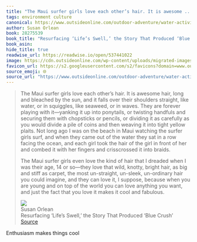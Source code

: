 ```yaml
---
title: "The Maui surfer girls love each other’s hair. It is awesome ..."
tags: environment culture
canonical: https://www.outsideonline.com/outdoor-adventure/water-activities/lifes-swell/?ref=shesabeast.co
author: Susan Orlean
book: 28275539
book_title: "Resurfacing ‘Life’s Swell,’ the Story That Produced ‘Blue Crush’"
book_asin: 
hide_title: true
readwise_url: https://readwise.io/open/537441022
image: https://cdn.outsideonline.com/wp-content/uploads/migrated-images_parent/migrated-images_67/elise-underwater_h.jpg?width=1200
favicon_url: https://s2.googleusercontent.com/s2/favicons?domain=www.outsideonline.com
source_emoji: 🌐
source_url: "https://www.outsideonline.com/outdoor-adventure/water-activities/lifes-swell/?ref=shesabeast.co#:~:text=The%20Maui%20surfer,cool%20and%20fabulous."
---
```


> The Maui surfer girls love each other’s hair. It is awesome hair, long and bleached by the sun, and it falls over their shoulders straight, like water, or in squiggles, like seaweed, or in waves. They are forever playing with it—yanking it up into ponytails, or twisting handfuls and securing them with chopsticks or pencils, or dividing it as carefully as you would divide a pile of coins and then weaving it into tight yellow plaits. Not long ago I was on the beach in Maui watching the surfer girls surf, and when they came out of the water they sat in a row facing the ocean, and each girl took the hair of the girl in front of her and combed it with her fingers and crisscrossed it into braids.
> 
> The Maui surfer girls even love the kind of hair that I dreaded when I was their age, 14 or so—they love that wild, knotty, bright hair, as big and stiff as carpet, the most un-straight, un-sleek, un-ordinary hair you could imagine, and they can love it, I suppose, because when you are young and on top of the world you can love anything you want, and just the fact that you love it makes it cool and fabulous.
> <div class="quoteback-footer"><div class="quoteback-avatar"><img class="mini-favicon" src="https://s2.googleusercontent.com/s2/favicons?domain=www.outsideonline.com"></div><div class="quoteback-metadata"><div class="metadata-inner"><span style="display:none">FROM:</span><div aria-label="Susan Orlean" class="quoteback-author"> Susan Orlean</div><div aria-label="Resurfacing ‘Life’s Swell,’ the Story That Produced ‘Blue Crush’" class="quoteback-title"> Resurfacing ‘Life’s Swell,’ the Story That Produced ‘Blue Crush’</div></div></div><div class="quoteback-backlink"><a target="_blank" aria-label="go to the full text of this quotation" rel="noopener" href="https://www.outsideonline.com/outdoor-adventure/water-activities/lifes-swell/?ref=shesabeast.co#:~:text=The%20Maui%20surfer,cool%20and%20fabulous." class="quoteback-arrow"> Source</a></div></div>

Enthusiasm makes things cool